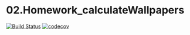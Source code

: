 # 02.Homework_calculateWallpapers
[![Build Status](https://travis-ci.org/Eeenkeeei/02.Homework_wallpaper.svg?branch=master)](https://travis-ci.org/Eeenkeeei/02.Homework_wallpaper)
[![codecov](https://codecov.io/gh/Eeenkeeei/02.Homework_wallpaper/branch/master/graph/badge.svg)](https://codecov.io/gh/Eeenkeeei/02.Homework_wallpaper)
